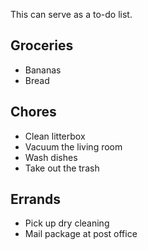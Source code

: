 This can serve as a to-do list.

## Groceries
- Bananas
- Bread

## Chores
- Clean litterbox
- Vacuum the living room
- Wash dishes
- Take out the trash

## Errands
- Pick up dry cleaning
- Mail package at post office